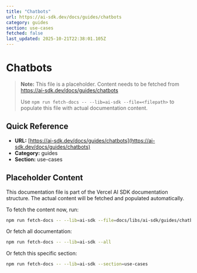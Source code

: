 ```yaml
---
title: "Chatbots"
url: https://ai-sdk.dev/docs/guides/chatbots
category: guides
section: use-cases
fetched: false
last_updated: 2025-10-21T22:38:01.105Z
---
```


# Chatbots

> **Note:** This file is a placeholder. Content needs to be fetched from https://ai-sdk.dev/docs/guides/chatbots
>
> Use `npm run fetch-docs -- --lib=ai-sdk --file=<filepath>` to populate this file with actual documentation content.

## Quick Reference

- **URL:** [https://ai-sdk.dev/docs/guides/chatbots](https://ai-sdk.dev/docs/guides/chatbots)
- **Category:** guides
- **Section:** use-cases

## Placeholder Content

This documentation file is part of the Vercel AI SDK documentation structure.
The actual content will be fetched and populated automatically.

To fetch the content now, run:

```bash
npm run fetch-docs -- --lib=ai-sdk --file=docs/libs/ai-sdk/guides/chatbots.md
```

Or fetch all documentation:

```bash
npm run fetch-docs -- --lib=ai-sdk --all
```

Or fetch this specific section:

```bash
npm run fetch-docs -- --lib=ai-sdk --section=use-cases
```
